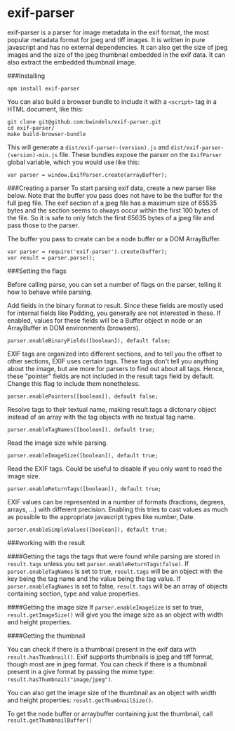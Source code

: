 exif-parser
========
exif-parser is a parser for image metadata in the exif format, the most popular metadata format for jpeg and tiff images. It is written in pure javascript and has no external dependencies. It can also get the size of jpeg images and the size of the jpeg thumbnail embedded in the exif data. It can also extract the embedded thumbnail image.

###Installing

    npm install exif-parser

You can also build a browser bundle to include it with a `<script>` tag in a HTML document, like this:

	git clone git@github.com:bwindels/exif-parser.git
	cd exif-parser/
	make build-browser-bundle

This will generate a `dist/exif-parser-(version).js` and `dist/exif-parser-(version)-min.js` file. These bundles expose the parser on the `ExifParser` global variable, which you would use like this:

	var parser = window.ExifParser.create(arrayBuffer);

###Creating a parser
To start parsing exif data, create a new parser like below. Note that the buffer you pass does not have to be the buffer for the full jpeg file. The exif section of a jpeg file has a maximum size of 65535 bytes and the section seems to always occur within the first 100 bytes of the file. So it is safe to only fetch the first 65635 bytes of a jpeg file and pass those to the parser.

The buffer you pass to create can be a node buffer or a DOM ArrayBuffer.

```
var parser = require('exif-parser').create(buffer);
var result = parser.parse();
```

###Setting the flags

Before calling parse, you can set a number of flags on the parser, telling it how to behave while parsing.

Add fields in the binary format to result. Since these fields are mostly used for internal fields like Padding, you generally are not interested in these. If enabled, values for these fields will be a Buffer object in node or an ArrayBuffer in DOM environments (browsers).

    parser.enableBinaryFields([boolean]), default false;

EXIF tags are organized into different sections, and to tell you the offset to other sections, EXIF uses certain tags. These tags don't tell you anything about the image, but are more for parsers to find out about all tags. Hence, these "pointer" fields are not included in the result tags field by default. Change this flag to include them nonetheless.

    parser.enablePointers([boolean]), default false;

Resolve tags to their textual name, making result.tags a dictonary object instead of an array with the tag objects with no textual tag name.

    parser.enableTagNames([boolean]), default true;

Read the image size while parsing.

    parser.enableImageSize([boolean]), default true;

Read the EXIF tags. Could be useful to disable if you only want to read the image size.

    parser.enableReturnTags([boolean]), default true;

EXIF values can be represented in a number of formats (fractions, degrees, arrays, ...) with different precision.
Enabling this tries to cast values as much as possible to the appropriate javascript types like number, Date.

    parser.enableSimpleValues([boolean]), default true;

###working with the result

####Getting the tags
the tags that were found while parsing are stored in ```result.tags``` unless you set ```parser.enableReturnTags(false)```. If ```parser.enableTagNames``` is set to true, ```result.tags``` will be an object with the key being the tag name and the value being the tag value. If ```parser.enableTagNames``` is set to false, ```result.tags``` will be an array of objects containing section, type and value properties.

####Getting the image size
If ```parser.enableImageSize``` is set to true, ```result.getImageSize()``` will give you the image size as an object with width and height properties.

####Getting the thumbnail

You can check if there is a thumbnail present in the exif data with ```result.hasThumbnail()```. Exif supports thumbnails is jpeg and tiff format, though most are in jpeg format. You can check if there is a thumbnail present in a give format by passing the mime type: ```result.hasThumbnail("image/jpeg")```.

You can also get the image size of the thumbnail as an object with width and height properties: ```result.getThumbnailSize()```.

To get the node buffer or arraybuffer containing just the thumbnail, call ```result.getThumbnailBuffer()```